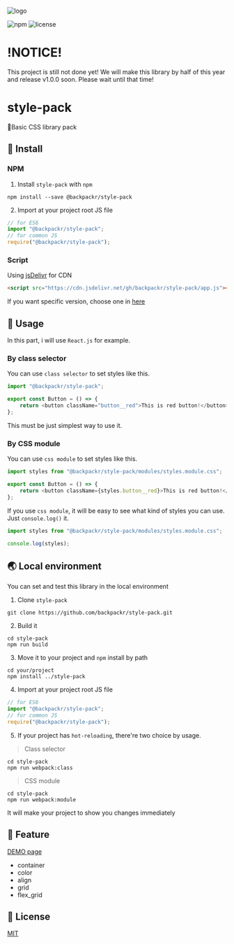 ![logo](https://image.idus.com/static/backpackr.png)

![npm](https://img.shields.io/npm/v/@backpackr/style-pack?color=%23e6524b)
![license](https://img.shields.io/github/license/backpackr/style-pack)

# !NOTICE!

This project is still not done yet! We will make this library by half of this year and release v1.0.0 soon. Please wait until that time!

# style-pack

🐺Basic CSS library pack

## 💾 Install

### NPM

1. Install `style-pack` with `npm`

```
npm install --save @backpackr/style-pack
```

2. Import at your project root JS file

```javascript
// for ES6
import "@backpackr/style-pack";
// for common JS
require("@backpackr/style-pack");
```

### Script

Using [jsDelivr](https://www.jsdelivr.com/) for CDN

```html
<script src="https://cdn.jsdelivr.net/gh/backpackr/style-pack/app.js"></script>
```

If you want specific version, choose one in [here](https://github.com/backpackr/style-pack/releases)

## 🧰 Usage

In this part, i will use `React.js` for example.

### By class selector

You can use `class selector` to set styles like this.

```javascript
import "@backpackr/style-pack";

export const Button = () => {
    return <button className="button__red">This is red button!</button>;
};
```

This must be just simplest way to use it.

### By CSS module

You can use `css module` to set styles like this.

```javascript
import styles from "@backpackr/style-pack/modules/styles.module.css";

export const Button = () => {
    return <button className={styles.button__red}>This is red button!</button>;
};
```

If you use `css module`, it will be easy to see what kind of styles you can use. Just `console.log()` it.

```javascript
import styles from "@backpackr/style-pack/modules/styles.module.css";

console.log(styles);
```

## 🌏 Local environment

You can set and test this library in the local environment

1. Clone `style-pack`

```
git clone https://github.com/backpackr/style-pack.git
```

2. Build it

```
cd style-pack
npm run build
```

3. Move it to your project and `npm` install by path

```
cd your/project
npm install ../style-pack
```

4. Import at your project root JS file

```javascript
// for ES6
import "@backpackr/style-pack";
// for common JS
require("@backpackr/style-pack");
```

5. If your project has `hot-reloading`, there're two choice by usage.

> Class selector

```
cd style-pack
npm run webpack:class
```

> CSS module

```
cd style-pack
npm run webpack:module
```

It will make your project to show you changes immediately

## 🔨 Feature

[DEMO page](https://backpackr.github.io/style-pack.html)

-   container
-   color
-   align
-   grid
-   flex_grid

## 📜 License

[MIT](https://github.com/backpackr/style-pack/blob/master/LICENSE)
